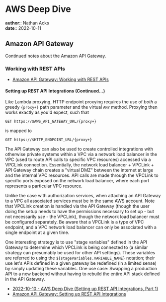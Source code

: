 # AWS Deep Dive

**author**:: Nathan Acks  
**date**:: 2022-10-11

## Amazon API Gateway

Continued notes about the Amazon API Gateway.

### Working with REST APIs

* [Amazon API Gateway: Working with REST APIs](https://docs.aws.amazon.com/apigateway/latest/developerguide/apigateway-rest-api.html)

#### Setting up REST API Integrations (Continued...)

Like Lambda proxying, HTTP endpoint proxying requires the use of *both* a greedy `{proxy+}` path parameter and the virtual `ANY` method. Proxying then works exactly as you'd expect, such that

```
GET https://$AWS_API_GATEWAY_URL/{proxy+}
```

is mapped to

```
GET https://$HTTP_ENDPOINT_URL/{proxy+}
```

The API Gateway can also be used to create controlled integrations with otherwise private systems within a VPC via a network load balancer in the VPC (used to route API calls to specific VPC resources) accessed via a VPCLink connection. Essentially, the network load balancer + VPCLink + API Gateway chain creates a "virtual DMZ" between the internet at large and the internal VPC resources. API calls are made through the VPCLink to specific ports exposed on the network load balancer, where each port represents a particular VPC resource.

Unlike the case with authorization services, when attaching an API Gateway to a VPC all associated services must be in the same AWS account. Note that VPCLink creation is handled via the API Gateway (though the user doing the setup needs to have the permissions necessary to set up - but not necessarily *use* - the VPCLink), though the network load balancer must be configured separately. Be aware that a VPCLink is a type of VPC endpoint, and a VPC network load balancer can only be associated with a single endpoint at a given time.

One interesting strategy is to use "stage variables" defined in the API Gateway to determine which VPCLink is being connected to (a similar strategy can presumably be used for other API settings). These variables are referred to using the `${stageVariables.VARIABLE_NAME}` notation; their use let's APIs defined in a given gateway be redefined (in a limited sense) by simply updating these variables. One use case: Swapping a production API to a new backend without having to rebuild the entire API stack defined in the API Gateway.

* [2022-10-10 - AWS Deep Dive (Setting up REST API Integrations, Part 1)](2022-10-10-aws-deep-dive.md)
* [Amazon API Gateway: Setting up REST API Integrations](https://docs.aws.amazon.com/apigateway/latest/developerguide/how-to-integration-settings.html)
